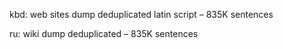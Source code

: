 kbd: web sites dump deduplicated latin script – 835K sentences

ru: wiki dump deduplicated – 835K sentences